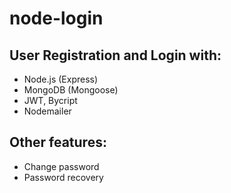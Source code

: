 # node-login

## User Registration and Login with:
* Node.js (Express)
* MongoDB (Mongoose)
* JWT, Bycript
* Nodemailer

## Other features:
* Change password 
* Password recovery
